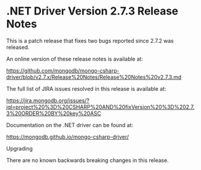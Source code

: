 # .NET Driver Version 2.7.3 Release Notes

This is a patch release that fixes two bugs reported since 2.7.2 was released.

An online version of these release notes is available at:

https://github.com/mongodb/mongo-csharp-driver/blob/v2.7.x/Release%20Notes/Release%20Notes%20v2.7.3.md

The full list of JIRA issues resolved in this release is available at:

https://jira.mongodb.org/issues/?jql=project%20%3D%20CSHARP%20AND%20fixVersion%20%3D%202.7.3%20ORDER%20BY%20key%20ASC

Documentation on the .NET driver can be found at:

https://mongodb.github.io/mongo-csharp-driver/

Upgrading

There are no known backwards breaking changes in this release.
